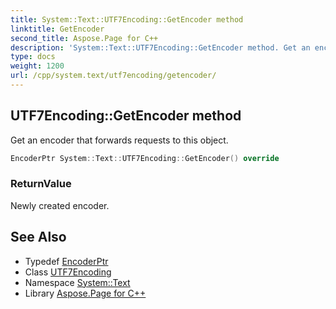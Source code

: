 ```yaml
---
title: System::Text::UTF7Encoding::GetEncoder method
linktitle: GetEncoder
second_title: Aspose.Page for C++
description: 'System::Text::UTF7Encoding::GetEncoder method. Get an encoder that forwards requests to this object in C++.'
type: docs
weight: 1200
url: /cpp/system.text/utf7encoding/getencoder/
---
```

## UTF7Encoding::GetEncoder method


Get an encoder that forwards requests to this object.

```cpp
EncoderPtr System::Text::UTF7Encoding::GetEncoder() override
```


### ReturnValue

Newly created encoder.

## See Also

* Typedef [EncoderPtr](../../../system/encoderptr/)
* Class [UTF7Encoding](../)
* Namespace [System::Text](../../)
* Library [Aspose.Page for C++](../../../)
